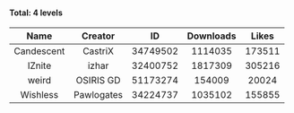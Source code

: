 #### Total: 4 levels

| Name | Creator | ID | Downloads | Likes |
|:---:|:---:|:---:|:---:|:---:|
| Candescent | CastriX | 34749502 | 1114035 | 173511
| IZnite | izhar | 32400752 | 1817309 | 305216
| weird | OSIRIS GD | 51173274 | 154009 | 20024
| Wishless | Pawlogates | 34224737 | 1035102 | 155855
